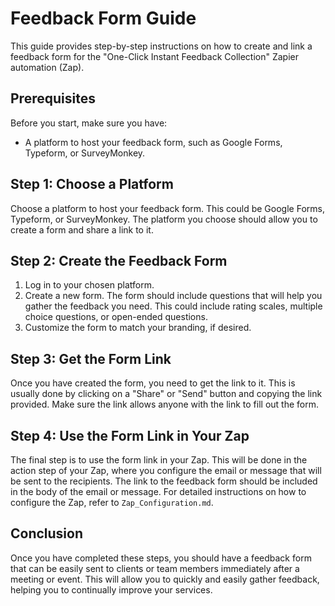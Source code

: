 # Feedback Form Guide

This guide provides step-by-step instructions on how to create and link a feedback form for the "One-Click Instant Feedback Collection" Zapier automation (Zap).

## Prerequisites

Before you start, make sure you have:

- A platform to host your feedback form, such as Google Forms, Typeform, or SurveyMonkey.

## Step 1: Choose a Platform

Choose a platform to host your feedback form. This could be Google Forms, Typeform, or SurveyMonkey. The platform you choose should allow you to create a form and share a link to it.

## Step 2: Create the Feedback Form

1. Log in to your chosen platform.
2. Create a new form. The form should include questions that will help you gather the feedback you need. This could include rating scales, multiple choice questions, or open-ended questions.
3. Customize the form to match your branding, if desired.

## Step 3: Get the Form Link

Once you have created the form, you need to get the link to it. This is usually done by clicking on a "Share" or "Send" button and copying the link provided. Make sure the link allows anyone with the link to fill out the form.

## Step 4: Use the Form Link in Your Zap

The final step is to use the form link in your Zap. This will be done in the action step of your Zap, where you configure the email or message that will be sent to the recipients. The link to the feedback form should be included in the body of the email or message. For detailed instructions on how to configure the Zap, refer to `Zap_Configuration.md`.

## Conclusion

Once you have completed these steps, you should have a feedback form that can be easily sent to clients or team members immediately after a meeting or event. This will allow you to quickly and easily gather feedback, helping you to continually improve your services.
